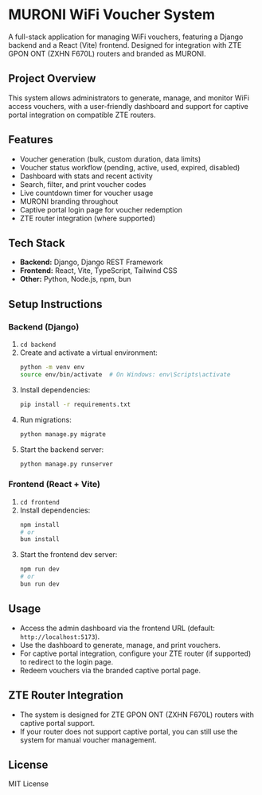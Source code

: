 # MURONI WiFi Voucher System

A full-stack application for managing WiFi vouchers, featuring a Django backend and a React (Vite) frontend. Designed for integration with ZTE GPON ONT (ZXHN F670L) routers and branded as MURONI.

## Project Overview
This system allows administrators to generate, manage, and monitor WiFi access vouchers, with a user-friendly dashboard and support for captive portal integration on compatible ZTE routers.

## Features
- Voucher generation (bulk, custom duration, data limits)
- Voucher status workflow (pending, active, used, expired, disabled)
- Dashboard with stats and recent activity
- Search, filter, and print voucher codes
- Live countdown timer for voucher usage
- MURONI branding throughout
- Captive portal login page for voucher redemption
- ZTE router integration (where supported)

## Tech Stack
- **Backend:** Django, Django REST Framework
- **Frontend:** React, Vite, TypeScript, Tailwind CSS
- **Other:** Python, Node.js, npm, bun

## Setup Instructions

### Backend (Django)
1. `cd backend`
2. Create and activate a virtual environment:
   ```bash
   python -m venv env
   source env/bin/activate  # On Windows: env\Scripts\activate
   ```
3. Install dependencies:
   ```bash
   pip install -r requirements.txt
   ```
4. Run migrations:
   ```bash
   python manage.py migrate
   ```
5. Start the backend server:
   ```bash
   python manage.py runserver
   ```

### Frontend (React + Vite)
1. `cd frontend`
2. Install dependencies:
   ```bash
   npm install
   # or
   bun install
   ```
3. Start the frontend dev server:
   ```bash
   npm run dev
   # or
   bun run dev
   ```

## Usage
- Access the admin dashboard via the frontend URL (default: `http://localhost:5173`).
- Use the dashboard to generate, manage, and print vouchers.
- For captive portal integration, configure your ZTE router (if supported) to redirect to the login page.
- Redeem vouchers via the branded captive portal page.

## ZTE Router Integration
- The system is designed for ZTE GPON ONT (ZXHN F670L) routers with captive portal support.
- If your router does not support captive portal, you can still use the system for manual voucher management.

## License
MIT License 